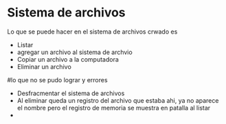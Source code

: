 # Sistema de archivos 
Lo que se puede hacer en el sistema de archivos crwado es 
+ Listar
+ agregar un archivo al sistema de archvio 
+ Copiar un archivo a la computadora
+  Eliminar un archivo 


#lo que no se pudo lograr  y errores
+ Desfracmentar el sistema de archivos
+ Al eliminar queda un registro del archivo que estaba ahi, ya no aparece el nombre pero el registro de memoria se muestra en patalla al listar 
+ 